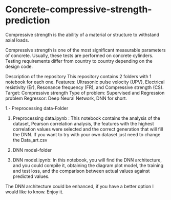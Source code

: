 # Concrete-compressive-strength-prediction

Compressive strength is the ability of a material or structure to withstand axial loads.

Compressive strength is one of the most significant measurable parameters of concrete. Usually, these tests are performed on concrete cylinders. Testing requirements differ from country to country depending on the design code.

Description of the repository
This repository contains 2 folders with 1 notebook for each one.
Features: Ultrasonic pulse velocity (UPV), Electrical resistivity (Er), Resonance frequency (FR), and Compressive strength (CS).
Target: Compressive strength
Type of problem: Supervised and Regression problem
Regressor: Deep Neural Network, DNN for short.

1.- Preprocessing data-Folder
1. Preprocessing data.ipynb : This notebook contains the analysis of the dataset, Pearson correlation analysis, the features with the highest correlation values were selected and the correct generation that will fill the DNN.
If you want to try with your own dataset just need to change the Data_art.csv

2. DNN model-folder
2. DNN model.ipynb: In this notebook, you will find the DNN architecture, and you could compile it, obtaining the diagram plot model, the training and test loss, and the comparison between actual values against predicted values.

The DNN architecture could be enhanced, if you have a better option I would like to know. Enjoy it. 
